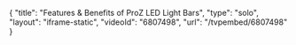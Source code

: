 {
    "title": "Features & Benefits of ProZ LED Light Bars",
    "type": "solo",
    "layout": "iframe-static",
    "videoId": "6807498",
    "url": "\/tvpembed\/6807498"
}
